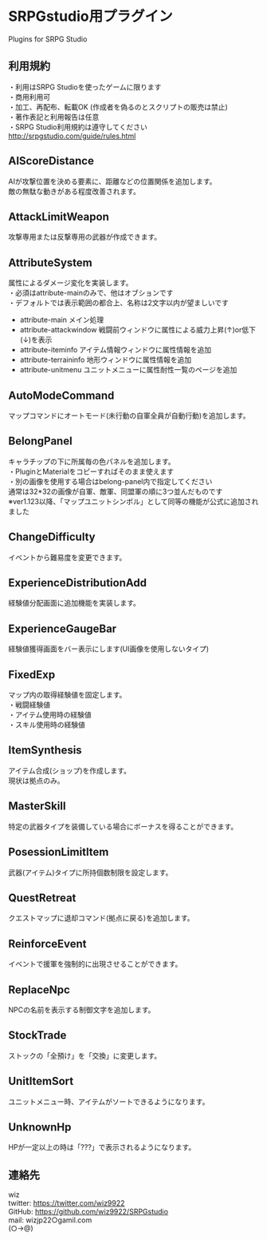 # SRPGstudio用プラグイン
Plugins for SRPG Studio  

## 利用規約
・利用はSRPG Studioを使ったゲームに限ります  
・商用利用可  
・加工、再配布、転載OK (作成者を偽るのとスクリプトの販売は禁止)  
・著作表記と利用報告は任意  
・SRPG Studio利用規約は遵守してください  
http://srpgstudio.com/guide/rules.html  

## AIScoreDistance
AIが攻撃位置を決める要素に、距離などの位置関係を追加します。  
敵の無駄な動きがある程度改善されます。

## AttackLimitWeapon
攻撃専用または反撃専用の武器が作成できます。  

## AttributeSystem
属性によるダメージ変化を実装します。  
・必須はattribute-mainのみで、他はオブションです  
・デフォルトでは表示範囲の都合上、名称は2文字以内が望ましいです
* attribute-main
メイン処理
* attribute-attackwindow
 戦闘前ウィンドウに属性による威力上昇(↑)or低下(↓)を表示
* attribute-iteminfo
 アイテム情報ウィンドウに属性情報を追加
* attribute-terraininfo
 地形ウィンドウに属性情報を追加
* attribute-unitmenu
 ユニットメニューに属性耐性一覧のページを追加  

## AutoModeCommand
マップコマンドにオートモード(未行動の自軍全員が自動行動)を追加します。

## BelongPanel
キャラチップの下に所属毎の色パネルを追加します。  
・PluginとMaterialをコピーすればそのまま使えます  
・別の画像を使用する場合はbelong-panel内で指定してください  
 通常は32*32の画像が自軍、敵軍、同盟軍の順に3つ並んだものです  
 ※ver1.123以降、「マップユニットシンボル」として同等の機能が公式に追加されました

## ChangeDifficulty
イベントから難易度を変更できます。  

## ExperienceDistributionAdd
経験値分配画面に追加機能を実装します。

## ExperienceGaugeBar
経験値獲得画面をバー表示にします(UI画像を使用しないタイプ)

## FixedExp
マップ内の取得経験値を固定します。  
・戦闘経験値  
・アイテム使用時の経験値  
・スキル使用時の経験値  

## ItemSynthesis
アイテム合成(ショップ)を作成します。  
現状は拠点のみ。  

## MasterSkill
特定の武器タイプを装備している場合にボーナスを得ることができます。

## PosessionLimitItem
武器(アイテム)タイプに所持個数制限を設定します。

## QuestRetreat
クエストマップに退却コマンド(拠点に戻る)を追加します。

## ReinforceEvent
イベントで援軍を強制的に出現させることができます。

## ReplaceNpc
NPCの名前を表示する制御文字を追加します。

## StockTrade
ストックの「全預け」を「交換」に変更します。

## UnitItemSort
ユニットメニュー時、アイテムがソートできるようになります。

## UnknownHp
HPが一定以上の時は「???」で表示されるようになります。

## 連絡先
wiz  
twitter: https://twitter.com/wiz9922  
GitHub: https://github.com/wiz9922/SRPGstudio  
mail: wizjp22○gamil.com  
(○→@)  
